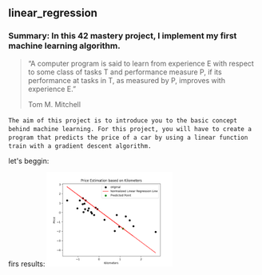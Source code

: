 ## linear_regression
### Summary: In this 42 mastery project, I implement my first machine learning algorithm.
>“A computer program is said to learn from experience E with respect to some
>class of tasks T and performance measure P, if its performance at tasks in
>T, as measured by P, improves with experience E.”
>
>Tom M. Mitchell

`The aim of this project is to introduce you to the basic concept behind machine learning.
For this project, you will have to create a program that predicts the price of a car by
using a linear function train with a gradient descent algorithm.`

let's beggin:

firs results:
<img src="Figure_1.png" width="50%" alt="dataset points and fitted line" />